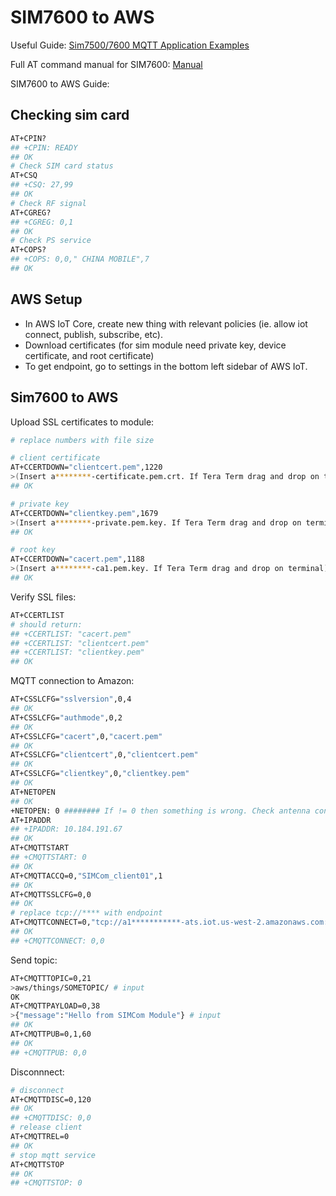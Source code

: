 # SIM7600 to AWS

Useful Guide: [Sim7500/7600 MQTT Application Examples](https://m5stack.oss-cn-shenzhen.aliyuncs.com/resource/docs/datasheet/module/sim7600x/SIM7500_SIM7600_SIM7800%20Series_MQTT_Application%20Note_V2.00.pdf)

Full AT command manual for SIM7600: [Manual](https://www.waveshare.com/wiki/File:SIM7500_SIM7600_Series_AT_Command_Manual_V1.12.pdf)

SIM7600 to AWS Guide: 

## Checking sim card

``` bash
AT+CPIN?
## +CPIN: READY
## OK
# Check SIM card status
AT+CSQ
## +CSQ: 27,99
## OK
# Check RF signal
AT+CGREG?
## +CGREG: 0,1
## OK
# Check PS service
AT+COPS?
## +COPS: 0,0," CHINA MOBILE",7
## OK
```

## AWS Setup
- In AWS IoT Core, create new thing with relevant policies (ie. allow iot connect, publish, subscribe, etc).
- Download certificates (for sim module need private key, device certificate, and root certificate)
- To get endpoint, go to settings in the bottom left sidebar of AWS IoT.

## Sim7600 to AWS
Upload SSL certificates to module:
``` bash
# replace numbers with file size

# client certificate
AT+CCERTDOWN="clientcert.pem",1220
>(Insert a********-certificate.pem.crt. If Tera Term drag and drop on terminal)
## OK

# private key
AT+CCERTDOWN="clientkey.pem",1679
>(Insert a********-private.pem.key. If Tera Term drag and drop on terminal)
## OK

# root key
AT+CCERTDOWN="cacert.pem",1188
>(Insert a********-ca1.pem.key. If Tera Term drag and drop on terminal)
## OK
```

Verify SSL files:
``` bash
AT+CCERTLIST
# should return:
## +CCERTLIST: "cacert.pem"
## +CCERTLIST: "clientcert.pem"
## +CCERTLIST: "clientkey.pem"
## OK 
```
MQTT connection to Amazon:
``` bash
AT+CSSLCFG="sslversion",0,4
## OK
AT+CSSLCFG="authmode",0,2
## OK
AT+CSSLCFG="cacert",0,"cacert.pem"
## OK
AT+CSSLCFG="clientcert",0,"clientcert.pem"
## OK
AT+CSSLCFG="clientkey",0,"clientkey.pem"
## OK
AT+NETOPEN
## OK
+NETOPEN: 0 ######## If != 0 then something is wrong. Check antenna connected and SIM inserted correctly
AT+IPADDR
## +IPADDR: 10.184.191.67
## OK
AT+CMQTTSTART
## +CMQTTSTART: 0
## OK
AT+CMQTTACCQ=0,"SIMCom_client01",1
## OK
AT+CMQTTSSLCFG=0,0
## OK
# replace tcp://**** with endpoint
AT+CMQTTCONNECT=0,"tcp://a1***********-ats.iot.us-west-2.amazonaws.com:8883",60,1
## OK
## +CMQTTCONNECT: 0,0
```

Send topic:
``` bash
AT+CMQTTTOPIC=0,21
>aws/things/SOMETOPIC/ # input
OK
AT+CMQTTPAYLOAD=0,38
>{"message":"Hello from SIMCom Module"} # input
## OK
AT+CMQTTPUB=0,1,60
## OK
## +CMQTTPUB: 0,0
```

Disconnnect:
``` bash
# disconnect
AT+CMQTTDISC=0,120
## OK
## +CMQTTDISC: 0,0
# release client
AT+CMQTTREL=0 
## OK
# stop mqtt service
AT+CMQTTSTOP
## OK
## +CMQTTSTOP: 0
```